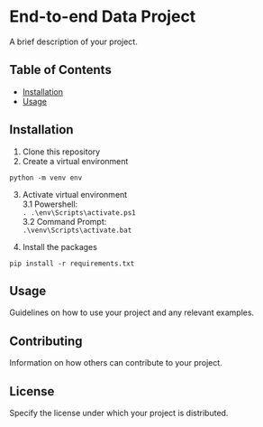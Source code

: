 # End-to-end Data Project

A brief description of your project.

## Table of Contents

- [Installation](#installation)
- [Usage](#usage)

## Installation

1. Clone this repository
2. Create a virtual environment

`python -m venv env`

3. Activate virtual environment <br />
3.1 Powershell: <br />
`. .\env\Scripts\activate.ps1` <br />
3.2 Command Prompt: <br />
`.\venv\Scripts\activate.bat` <br />

4. Install the packages

`pip install -r requirements.txt`

## Usage

Guidelines on how to use your project and any relevant examples.

## Contributing

Information on how others can contribute to your project.

## License

Specify the license under which your project is distributed.
